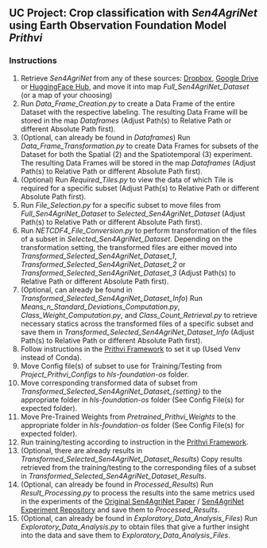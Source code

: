 ## UC Project: Crop classification with *Sen4AgriNet* using Earth Observation Foundation Model *Prithvi*

### Instructions
1. Retrieve *Sen4AgriNet* from any of these sources: [Dropbox](https://www.dropbox.com/scl/fo/ne0dpq72gi3ayhqj0hg60/h?dl=0&rlkey=b0148zl6yja7ph26bpfms6knt), [Google Drive](https://drive.google.com/drive/folders/1-qKhlaMUPPI7Th7xTE2vIXY2nIowrSiC?usp=sharing) or [HuggingFace Hub](https://huggingface.co/datasets/paren8esis/S4A), and move it into map *Full_Sen4AgriNet_Dataset* (or a map of your choosing)
2. Run *Data_Frame_Creation.py* to create a Data Frame of the entire Dataset with the respective labeling. The resulting Data Frame will be stored in the map *Dataframes* (Adjust Path(s) to Relative Path or different Absolute Path first).
3. (Optional, can already be found in *Dataframes*) Run *Data_Frame_Transformation.py* to create Data Frames for subsets of the Dataset for both the Spatial (2) and the Spatiotemporal (3) experiment. The resulting Data Frames will be stored in the map *Dataframes* (Adjust Path(s) to Relative Path or different Absolute Path first).
4. (Optional) Run *Required_Tiles.py* to view the data of which Tile is required for a specific subset (Adjust Path(s) to Relative Path or different Absolute Path first).
5. Run *File_Selection.py* for a specific subset to move files from *Full_Sen4AgriNet_Dataset* to *Selected_Sen4AgriNet_Dataset* (Adjust Path(s) to Relative Path or different Absolute Path first).
6. Run *NETCDF4_File_Conversion.py* to perform transformation of the files of a subset in *Selected_Sen4AgriNet_Dataset*. Depending on the transformation setting, the transformed files are either moved into *Transformed_Selected_Sen4AgriNet_Dataset_1*, *Transformed_Selected_Sen4AgriNet_Dataset_2* or *Transformed_Selected_Sen4AgriNet_Dataset_3* (Adjust Path(s) to Relative Path or different Absolute Path first).
7. (Optional, can already be found in *Transformed_Selected_Sen4AgriNet_Dataset_Info*) Run *Means_n_Standard_Deviations_Computation.py*, *Class_Weight_Computation.py*, and *Class_Count_Retrieval.py* to retrieve necessary statics across the transformed files of a specific subset and save them in *Transformed_Selected_Sen4AgriNet_Dataset_Info* (Adjust Path(s) to Relative Path or different Absolute Path first).
8. Follow instructions in the [Prithvi Framework](https://github.com/NASA-IMPACT/hls-foundation-os/tree/main) to set it up (Used Venv instead of Conda).
9. Move Config file(s) of subset to use for Training/Testing from *Project_Prithvi_Configs* to *hls-foundation-os* folder.
10. Move corresponding transformed data of subset from *Transformed_Selected_Sen4AgriNet_Dataset_{setting}* to the appropriate folder in *hls-foundation-os* folder (See Config File(s) for expected folder).
11. Move Pre-Trained Weights from *Pretrained_Prithvi_Weights* to the appropriate folder in *hls-foundation-os* folder (See Config File(s) for expected folder).
12. Run training/testing according to instruction in the [Prithvi Framework](https://github.com/NASA-IMPACT/hls-foundation-os/tree/main).
13. (Optional, there are already results in *Transformed_Selected_Sen4AgriNet_Dataset_Results*) Copy results retrieved from the training/testing to the corresponding files of a subset in *Transformed_Selected_Sen4AgriNet_Dataset_Results*.
14. (Optional, can already be found in *Processed_Results*) Run *Result_Processing.py* to process the results into the same metrics used in the experiments of the [Original Sen4AgriNet Paper](https://ieeexplore.ieee.org/document/9749916) / [Sen4AgriNet Experiment Repository](https://github.com/Orion-AI-Lab/S4A-Models) and save them to *Processed_Results*.
15. (Optional, can already be found in *Exploratory_Data_Analysis_Files*) Run *Exploratory_Data_Analysis.py* to obtain files that give a further insight into the data and save them to *Exploratory_Data_Analysis_Files*.
